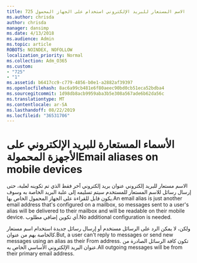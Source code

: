```yaml
---
title: 725 الاسم المستعار للبريد الإلكتروني استخدام على الجهاز المحمول
ms.author: chrisda
author: chrisda
manager: dansimp
ms.date: 4/13/2018
ms.audience: Admin
ms.topic: article
ROBOTS: NOINDEX, NOFOLLOW
localization_priority: Normal
ms.collection: Adm_O365
ms.custom:
- "725"
- "1"
ms.assetid: b6417cc9-c779-4856-b0e1-a2882af39397
ms.openlocfilehash: 8ac6a99cb481e6f80aeec90bd0cb51eca52bdba4
ms.sourcegitcommit: 1d98db8acb9959aba3b5e308a567ade6b62da56c
ms.translationtype: MT
ms.contentlocale: ar-SA
ms.lasthandoff: 08/22/2019
ms.locfileid: "36531706"
---
```

# <a name="email-aliases-on-mobile-devices"></a><span data-ttu-id="01cfa-102">الأسماء المستعارة للبريد الإلكتروني على الأجهزة المحمولة</span><span class="sxs-lookup"><span data-stu-id="01cfa-102">Email aliases on mobile devices</span></span>

<span data-ttu-id="01cfa-103">الاسم مستعار للبريد إلكتروني عنوان بريد إلكتروني آخر فقط الذي تم تكوينه لعلبة، حتى إرسال رسائل للاسم المستعار للمستخدم سيتم تسليمه إلى علبة البريد الخاصة به وسوف يكون قابل للقراءة على الجهاز المحمول الخاص بها.</span><span class="sxs-lookup"><span data-stu-id="01cfa-103">An email alias is just another email address that's configured on a mailbox, so messages sent to a user's alias will be delivered to their mailbox and will be readable on their mobile device.</span></span> <span data-ttu-id="01cfa-104">أي تكوين إضافي مطلوب.</span><span class="sxs-lookup"><span data-stu-id="01cfa-104">No additional configuration is needed.</span></span>

<span data-ttu-id="01cfa-105">ولكن، لا يمكن الرد على الرسائل مستخدم أو إرسال رسائل جديدة استخدام اسم مستعار كالخاصة بهم من عنوان.</span><span class="sxs-lookup"><span data-stu-id="01cfa-105">But, a user can't reply to messages or send new messages using an alias as their From address.</span></span> <span data-ttu-id="01cfa-106">تكون كافة الرسائل الصادرة من عنوان البريد الإلكتروني الأساسي الخاص به.</span><span class="sxs-lookup"><span data-stu-id="01cfa-106">All outgoing messages will be from their primary email address.</span></span>
